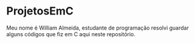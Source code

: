 # ProjetosEmC
 Meu nome é William Almeida, estudante de programação resolvi guardar alguns códigos que fiz em C aqui neste repositório.
